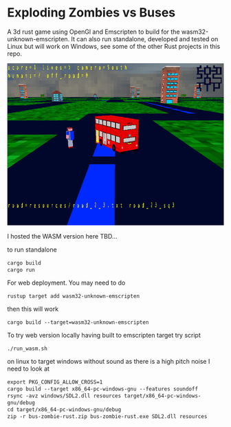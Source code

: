 # Exploding Zombies vs Buses

A 3d rust game using OpenGl and Emscripten to build for the wasm32-unknown-emscripten.
It can also run standalone, developed and tested on Linux but will
work on Windows, see some of the other Rust projects in this repo.

![screenshot](screenshot.png)


I hosted the WASM version here TBD...

to run standalone
```
cargo build
cargo run
```

For web deployment. You may need to do
```
rustup target add wasm32-unknown-emscripten
```

then this will work
```
cargo build --target=wasm32-unknown-emscripten 
```

To try web version locally having built to emscripten target try script
```
./run_wasm.sh
```

on linux to target windows without sound as there is a high pitch noise I need to look at
```
export PKG_CONFIG_ALLOW_CROSS=1
cargo build --target x86_64-pc-windows-gnu --features soundoff
rsync -avz windows/SDL2.dll resources target/x86_64-pc-windows-gnu/debug
cd target/x86_64-pc-windows-gnu/debug
zip -r bus-zombie-rust.zip bus-zombie-rust.exe SDL2.dll resources

```
